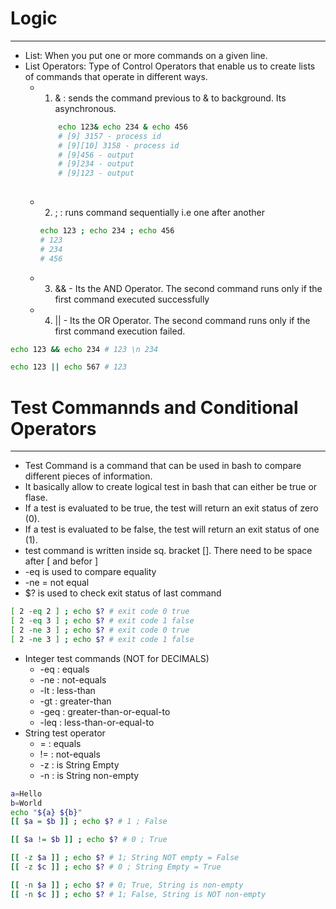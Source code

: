 # Logic
----

- List: When you put one or more commands on a given line.
- List Operators: Type of Control Operators that enable us to create lists of commands that operate in different ways.
  - 1. & : sends the command previous to & to background. Its asynchronous.

    ```bash
        echo 123& echo 234 & echo 456 
        # [9] 3157 - process id
        # [9][10] 3158 - process id
        # [9]456 - output
        # [9]234 - output
        # [9]123 - output
 
    ```
  - 2. ; : runs command sequentially i.e one after another
    ```bash
    echo 123 ; echo 234 ; echo 456 
    # 123
    # 234
    # 456 
    ```
  - 3. && - Its the AND Operator. The second command runs only if the first command executed successfully
  - 4. \|\| - Its the OR Operator. The second command runs only if the first command execution failed.

```bash
echo 123 && echo 234 # 123 \n 234

echo 123 || echo 567 # 123
```


# Test Commannds and Conditional Operators
----

- Test Command is a command that can be used in bash to compare different pieces of information.
- It basically allow to create logical test in bash that can either be true or flase.
- If a test is evaluated to be true, the test will return an exit status of zero (0).
- If a test is evaluated to be false, the test will return an exit status of one (1).
- test command is written inside sq. bracket []. There need to be space after [ and befor ]
- -eq is used to compare equality
- -ne = not equal
- $? is used to check exit status of last command

```bash
[ 2 -eq 2 ] ; echo $? # exit code 0 true
[ 2 -eq 3 ] ; echo $? # exit code 1 false
[ 2 -ne 3 ] ; echo $? # exit code 0 true
[ 2 -ne 3 ] ; echo $? # exit code 1 false 
```
- Integer test commands (NOT for DECIMALS)
  - -eq : equals
  - -ne : not-equals
  - -lt : less-than
  - -gt : greater-than
  - -geq : greater-than-or-equal-to
  - -leq : less-than-or-equal-to
- String test operator
  - = : equals
  - != : not-equals
  - -z : is String Empty
  - -n : is String non-empty

```bash
a=Hello
b=World
echo "${a} ${b}"
[[ $a = $b ]] ; echo $? # 1 ; False

[[ $a != $b ]] ; echo $? # 0 ; True

[[ -z $a ]] ; echo $? # 1; String NOT empty = False 
[[ -z $c ]] ; echo $? # 0 ; String Empty = True

[[ -n $a ]] ; echo $? # 0; True, String is non-empty
[[ -n $c ]] ; echo $? # 1; False, String is NOT non-empty
```